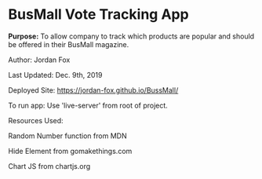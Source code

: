 # BusMall Vote Tracking App

**Purpose:** To allow company to track which products are popular and should be offered in their BusMall magazine.

Author: Jordan Fox

Last Updated: Dec. 9th, 2019

Deployed Site: https://jordan-fox.github.io/BussMall/

To run app: Use 'live-server' from root of project.

Resources Used:

Random Number function from MDN

Hide Element from gomakethings.com

Chart JS from chartjs.org

